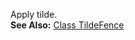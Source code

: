  Apply tilde.  
**See Also:** [Class TildeFence](/grunt-build-include/classes/src_modules_fences.tildefence.html)  